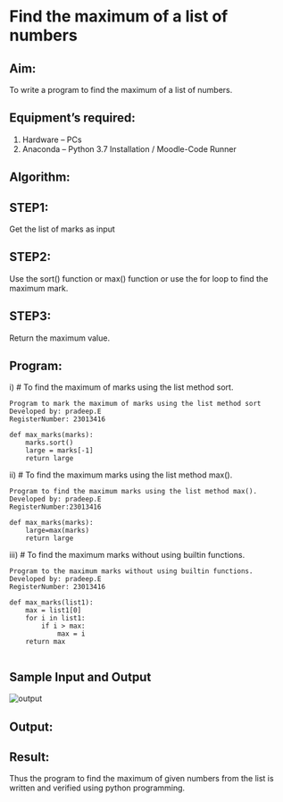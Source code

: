 # Find the maximum of a list of numbers
## Aim:
To write a program to find the maximum of a list of numbers.
## Equipment’s required:
1.	Hardware – PCs
2.	Anaconda – Python 3.7 Installation / Moodle-Code Runner
## Algorithm:
## STEP1:
Get the list of marks as input

## STEP2:
Use the sort() function or max() function or use the for loop to find the maximum mark.

## STEP3:
Return the maximum value.

## Program:

i)	# To find the maximum of marks using the list method sort.
```
Program to mark the maximum of marks using the list method sort
Developed by: pradeep.E
RegisterNumber: 23013416

def max_marks(marks):
    marks.sort()
    large = marks[-1]
    return large

```

ii)	# To find the maximum marks using the list method max().
```
Program to find the maximum marks using the list method max().
Developed by: pradeep.E
RegisterNumber:23013416 

def max_marks(marks):
    large=max(marks)
    return large

```

iii) # To find the maximum marks without using builtin functions.
```
Program to the maximum marks without using builtin functions.
Developed by: pradeep.E
RegisterNumber: 23013416

def max_marks(list1):
    max = list1[0]
    for i in list1:
        if i > max:
            max = i
    return max
    
```
## Sample Input and Output
![output](./img/max_marks1.jpg) 

## Output:

## Result:
Thus the program to find the maximum of given numbers from the list is written and verified using python programming.